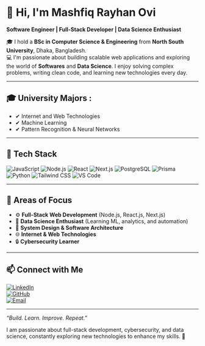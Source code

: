 # 👋 Hi, I'm Mashfiq Rayhan Ovi

**Software Engineer | Full-Stack Developer | Data Science Enthusiast**

🎓 I hold a **BSc in Computer Science & Engineering** from **North South University**, Dhaka, Bangladesh.  
💻 I'm passionate about building scalable web applications and exploring the world of **Softwares** and **Data Science**. I enjoy solving complex problems, writing clean code, and learning new technologies every day.

---

## 🎓 University Majors :
- ✔ Internet and Web Technologies
- ✔ Machine Learning
- ✔ Pattern Recognition & Neural Networks

---

## 🚀 Tech Stack

![JavaScript](https://img.shields.io/badge/-JavaScript-black?style=flat-square&logo=javascript)
![Node.js](https://img.shields.io/badge/-Node.js-339933?style=flat-square&logo=node.js)
![React](https://img.shields.io/badge/-React-61DAFB?style=flat-square&logo=react)
![Next.js](https://img.shields.io/badge/-Next.js-000000?style=flat-square&logo=next.js)
![PostgreSQL](https://img.shields.io/badge/-PostgreSQL-336791?style=flat-square&logo=postgresql)
![Prisma](https://img.shields.io/badge/-Prisma-2D3748?style=flat-square&logo=prisma)
![Python](https://img.shields.io/badge/-Python-3776AB?style=flat-square&logo=python)
![Tailwind CSS](https://img.shields.io/badge/-TailwindCSS-38B2AC?style=flat-square&logo=tailwind-css)
![VS Code](https://img.shields.io/badge/-VSCode-007ACC?style=flat-square&logo=visual-studio-code)

---

## 🔧 Areas of Focus

- ⚙️ **Full-Stack Web Development** (Node.js, React.js, Next.js)
- 🧠 **Data Science Enthusiast** (Learning ML, analytics, and automation)
- 🧩 **System Design & Software Architecture**
- 🌐 **Internet & Web Technologies**
- 🔒 **Cybersecurity Learner**

---

## 📫 Connect with Me

[![LinkedIn](https://img.shields.io/badge/-LinkedIn-0A66C2?style=flat-square&logo=linkedin&logoColor=white)](https://www.linkedin.com/in/mashfiq-rayhan/)  
[![GitHub](https://img.shields.io/badge/-GitHub-181717?style=flat-square&logo=github&logoColor=white)](https://github.com/mashfiq-rayhan)  
[![Email](https://img.shields.io/badge/-Email-D14836?style=flat-square&logo=gmail&logoColor=white)](mailto:mashfiq.rayhan.ovi@gmail.com)

---

_“Build. Learn. Improve. Repeat.”_

I am passionate about full-stack development, cybersecurity, and data science, constantly exploring new technologies to enhance my skills. 🚀
